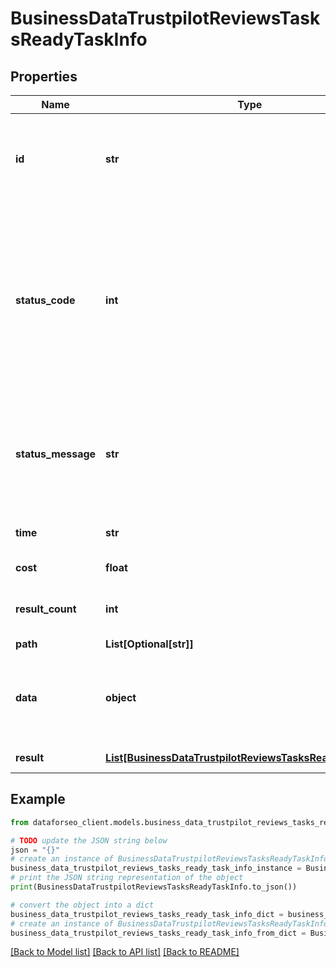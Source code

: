 # BusinessDataTrustpilotReviewsTasksReadyTaskInfo


## Properties

Name | Type | Description | Notes
------------ | ------------- | ------------- | -------------
**id** | **str** | task identifier unique task identifier in our system in the UUID format | [optional] 
**status_code** | **int** | status code of the task generated by DataForSEO, can be within the following range: 10000-60000 you can find the full list of the response codes here | [optional] 
**status_message** | **str** | informational message of the task you can find the full list of general informational messages here | [optional] 
**time** | **str** | execution time, seconds | [optional] 
**cost** | **float** | total tasks cost, USD | [optional] 
**result_count** | **int** | number of elements in the result array | [optional] 
**path** | **List[Optional[str]]** | URL path | [optional] 
**data** | **object** | contains the same parameters that you specified in the POST request | [optional] 
**result** | [**List[BusinessDataTrustpilotReviewsTasksReadyResultInfo]**](BusinessDataTrustpilotReviewsTasksReadyResultInfo.md) | array of results | [optional] 

## Example

```python
from dataforseo_client.models.business_data_trustpilot_reviews_tasks_ready_task_info import BusinessDataTrustpilotReviewsTasksReadyTaskInfo

# TODO update the JSON string below
json = "{}"
# create an instance of BusinessDataTrustpilotReviewsTasksReadyTaskInfo from a JSON string
business_data_trustpilot_reviews_tasks_ready_task_info_instance = BusinessDataTrustpilotReviewsTasksReadyTaskInfo.from_json(json)
# print the JSON string representation of the object
print(BusinessDataTrustpilotReviewsTasksReadyTaskInfo.to_json())

# convert the object into a dict
business_data_trustpilot_reviews_tasks_ready_task_info_dict = business_data_trustpilot_reviews_tasks_ready_task_info_instance.to_dict()
# create an instance of BusinessDataTrustpilotReviewsTasksReadyTaskInfo from a dict
business_data_trustpilot_reviews_tasks_ready_task_info_from_dict = BusinessDataTrustpilotReviewsTasksReadyTaskInfo.from_dict(business_data_trustpilot_reviews_tasks_ready_task_info_dict)
```
[[Back to Model list]](../README.md#documentation-for-models) [[Back to API list]](../README.md#documentation-for-api-endpoints) [[Back to README]](../README.md)


